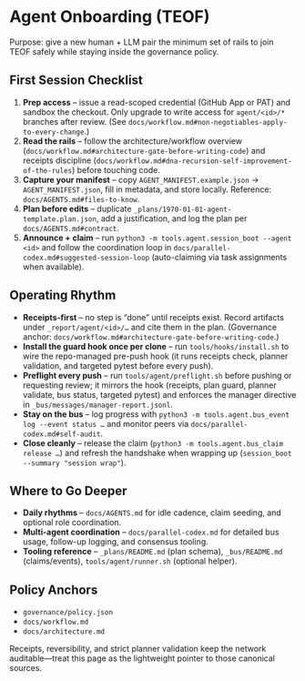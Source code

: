 # Agent Onboarding (TEOF)

Purpose: give a new human + LLM pair the minimum set of rails to join TEOF safely while staying inside the governance policy.

## First Session Checklist
1. **Prep access** – issue a read-scoped credential (GitHub App or PAT) and sandbox the checkout. Only upgrade to write access for `agent/<id>/*` branches after review. (See `docs/workflow.md#non-negotiables-apply-to-every-change`.)
2. **Read the rails** – follow the architecture/workflow overview (`docs/workflow.md#architecture-gate-before-writing-code`) and receipts discipline (`docs/workflow.md#dna-recursion-self-improvement-of-the-rules`) before touching code.
3. **Capture your manifest** – copy `AGENT_MANIFEST.example.json` → `AGENT_MANIFEST.json`, fill in metadata, and store locally. Reference: `docs/AGENTS.md#files-to-know`.
4. **Plan before edits** – duplicate `_plans/1970-01-01-agent-template.plan.json`, add a justification, and log the plan per `docs/AGENTS.md#contract`.
5. **Announce + claim** – run `python3 -m tools.agent.session_boot --agent <id>` and follow the coordination loop in `docs/parallel-codex.md#suggested-session-loop` (auto-claiming via task assignments when available).

## Operating Rhythm
- **Receipts-first** – no step is “done” until receipts exist. Record artifacts under `_report/agent/<id>/…` and cite them in the plan. (Governance anchor: `docs/workflow.md#architecture-gate-before-writing-code`.)
- **Install the guard hook once per clone** – run `tools/hooks/install.sh` to wire the repo-managed pre-push hook (it runs receipts check, planner validation, and targeted pytest before every push).
- **Preflight every push** – run `tools/agent/preflight.sh` before pushing or requesting review; it mirrors the hook (receipts, plan guard, planner validate, bus status, targeted pytest) and enforces the manager directive in `_bus/messages/manager-report.jsonl`.
- **Stay on the bus** – log progress with `python3 -m tools.agent.bus_event log --event status …` and monitor peers via `docs/parallel-codex.md#self-audit`.
- **Close cleanly** – release the claim (`python3 -m tools.agent.bus_claim release …`) and refresh the handshake when wrapping up (`session_boot --summary "session wrap"`).

## Where to Go Deeper
- **Daily rhythms** – `docs/AGENTS.md` for idle cadence, claim seeding, and optional role coordination.
- **Multi-agent coordination** – `docs/parallel-codex.md` for detailed bus usage, follow-up logging, and consensus tooling.
- **Tooling reference** – `_plans/README.md` (plan schema), `_bus/README.md` (claims/events), `tools/agent/runner.sh` (optional helper).

## Policy Anchors
- `governance/policy.json`
- `docs/workflow.md`
- `docs/architecture.md`

Receipts, reversibility, and strict planner validation keep the network auditable—treat this page as the lightweight pointer to those canonical sources.
